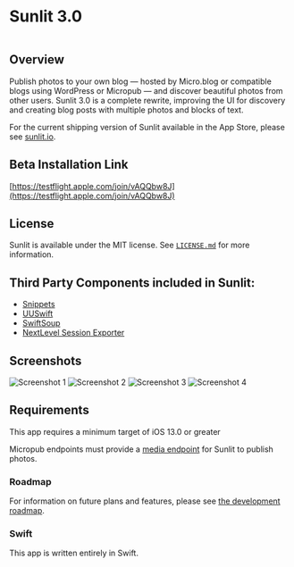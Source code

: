 # Sunlit 3.0
<img src = "https://github.com/microdotblog/sunlit/blob/master/Screenshots/SunlitStripe.png?raw=true" alt = "">

## Overview
Publish photos to your own blog — hosted by Micro.blog or compatible blogs using WordPress or Micropub — and discover beautiful photos from other users. Sunlit 3.0 is a complete rewrite, improving the UI for discovery and creating blog posts with multiple photos and blocks of text.

For the current shipping version of Sunlit available in the App Store, please see [sunlit.io](https://sunlit.io/).

## Beta Installation Link
[https://testflight.apple.com/join/vAQQbw8J](https://testflight.apple.com/join/vAQQbw8J)

## License
Sunlit is available under the MIT license. See [`LICENSE.md`](https://github.com/microdotblog/sunlit/blob/develop/LICENSE.md) for more information.

## Third Party Components included in Sunlit:
* [Snippets](https://github.com/microdotblog/snippets)
* [UUSwift](https://github.com/SilverPineSoftware/UUSwift)
* [SwiftSoup](https://github.com/scinfu/SwiftSoup)
* [NextLevel Session Exporter](https://github.com/NextLevel/NextLevelSessionExporter)

## Screenshots
![Screenshot 1](https://github.com/microdotblog/sunlit/blob/master/Screenshots/Screenshot01.jpeg?raw=true)
![Screenshot 2](https://github.com/microdotblog/sunlit/blob/master/Screenshots/Screenshot02.jpeg?raw=true)
![Screenshot 3](https://github.com/microdotblog/sunlit/blob/master/Screenshots/Screenshot03.jpeg?raw=true)
![Screenshot 4](https://github.com/microdotblog/sunlit/blob/master/Screenshots/Screenshot04.jpeg?raw=true)

## Requirements
This app requires a minimum target of iOS 13.0 or greater

Micropub endpoints must provide a [media endpoint](https://micropub.spec.indieweb.org/#media-endpoint) for Sunlit to publish photos. 


### Roadmap
For information on future plans and features, please see [the development roadmap](https://github.com/microdotblog/sunlit/blob/master/ROADMAP.md).

### Swift
This app is written entirely in Swift.
